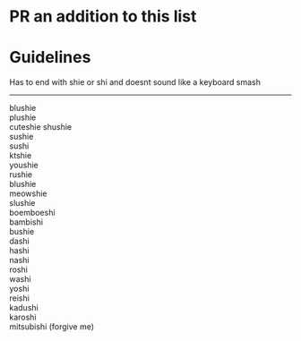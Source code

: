 # PR an addition to this list

# Guidelines

Has to end with shie or shi and doesnt sound like a keyboard smash

-----

blushie  
plushie  
cuteshie 
shushie  
sushie  
sushi  
ktshie  
youshie  
rushie  
blushie  
meowshie  
slushie  
boemboeshi  
bambishi  
bushie  
dashi  
hashi  
nashi  
roshi  
washi  
yoshi  
reishi  
kadushi  
karoshi  
mitsubishi (forgive me)  
